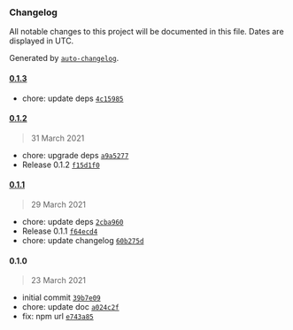 ### Changelog

All notable changes to this project will be documented in this file. Dates are displayed in UTC.

Generated by [`auto-changelog`](https://github.com/CookPete/auto-changelog).

#### [0.1.3](https://github.com/windicss/vue-cli-plugin-windicss/compare/0.1.2...0.1.3)

- chore: update deps [`4c15985`](https://github.com/windicss/vue-cli-plugin-windicss/commit/4c15985199fead079af9a7c76a80c219ec71ff97)

#### [0.1.2](https://github.com/windicss/vue-cli-plugin-windicss/compare/0.1.1...0.1.2)

> 31 March 2021

- chore: upgrade deps [`a9a5277`](https://github.com/windicss/vue-cli-plugin-windicss/commit/a9a52770a1186994b52e1421cdefff17001a26dc)
- Release 0.1.2 [`f15d1f0`](https://github.com/windicss/vue-cli-plugin-windicss/commit/f15d1f0aab63ba392075f6f4400b1feb53164b8d)

#### [0.1.1](https://github.com/windicss/vue-cli-plugin-windicss/compare/0.1.0...0.1.1)

> 29 March 2021

- chore: update deps [`2cba960`](https://github.com/windicss/vue-cli-plugin-windicss/commit/2cba96052497b5f4a2ae659e0eefd4bfc8941020)
- Release 0.1.1 [`f64ecd4`](https://github.com/windicss/vue-cli-plugin-windicss/commit/f64ecd43769e4a7ff5c821d4ef2f9ace327eb79f)
- chore: update changelog [`60b275d`](https://github.com/windicss/vue-cli-plugin-windicss/commit/60b275d510c1c93a9e48d0f0e21737089ae0be5e)

#### 0.1.0

> 23 March 2021

- initial commit [`39b7e09`](https://github.com/windicss/vue-cli-plugin-windicss/commit/39b7e096ae6b1e1142048b535e5d9ff2748dea9d)
- chore: update doc [`a024c2f`](https://github.com/windicss/vue-cli-plugin-windicss/commit/a024c2f967ad299e65c0b33728c09aecf034b42e)
- fix: npm url [`e743a85`](https://github.com/windicss/vue-cli-plugin-windicss/commit/e743a85cca823fa5a342d72506ba16cc8e0533ce)
